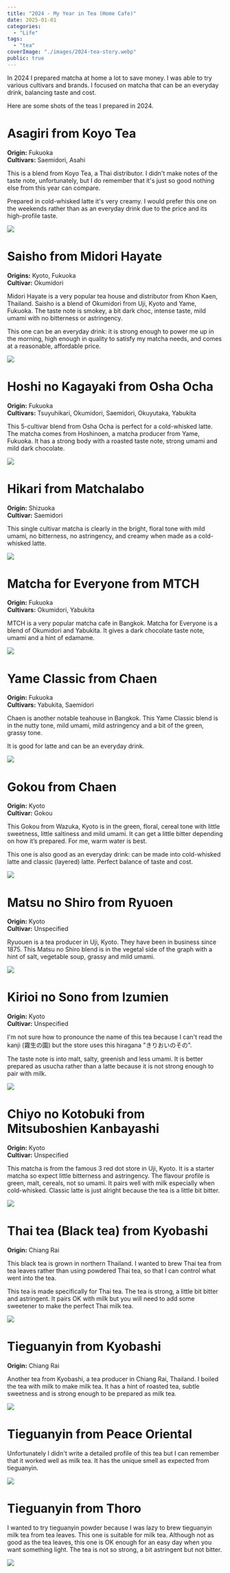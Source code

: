 ```yaml
---
title: "2024 - My Year in Tea (Home Cafe)"
date: 2025-01-01
categories:
  - "Life"
tags:
  - "tea"
coverImage: "./images/2024-tea-story.webp"
public: true
---
```


In 2024 I prepared matcha at home a lot to save money.
I was able to try various cultivars and brands.
I focused on matcha that can be an everyday drink,
balancing taste and cost.

Here are some shots of the teas I prepared in 2024.

# Asagiri from Koyo Tea

**Origin:** Fukuoka<br/>
**Cultivars:** Saemidori, Asahi

This is a blend from Koyo Tea, a Thai distributor.
I didn't make notes of the taste note, unfortunately,
but I do remember that it's just so good nothing else from this year
can compare.

Prepared in cold-whisked latte it's very creamy.
I would prefer this one on the weekends rather than as an everyday
drink due to the price and its high-profile taste.

![](./images/2024-01-01.webp)

# Saisho from Midori Hayate

**Origins:** Kyoto, Fukuoka<br/>
**Cultivar:** Okumidori

Midori Hayate is a very popular tea house and distributor from
Khon Kaen, Thailand.
Saisho is a blend of Okumidori from Uji, Kyoto and Yame, Fukuoka.
The taste note is smokey, a bit dark choc, intense taste, mild umami
with no bitterness or astringency.

This one can be an everyday drink:
it is strong enough to power me up in the morning,
high enough in quality to satisfy my matcha needs,
and comes at a reasonable, affordable price.

![](./images/2024-01-04.webp)

# Hoshi no Kagayaki from Osha Ocha

**Origin:** Fukuoka<br/>
**Cultivars:** Tsuyuhikari, Okumidori, Saemidori, Okuyutaka, Yabukita

This 5-cultivar blend from Osha Ocha is perfect for
a cold-whisked latte.
The matcha comes from Hoshinoen, a matcha producer from Yame, Fukuoka.
It has a strong body with a roasted taste note, strong umami
and mild dark chocolate.

![](./images/2024-03-26.webp)

# Hikari from Matchalabo

**Origin:** Shizuoka<br/>
**Cultivar:** Saemidori

This single cultivar matcha is clearly in the bright, floral tone with
mild umami, no bitterness, no astringency, and creamy when made as
a cold-whisked latte.

![](./images/2024-03-28.webp)

# Matcha for Everyone from MTCH

**Origin:** Fukuoka<br/>
**Cultivars:** Okumidori, Yabukita

MTCH is a very popular matcha cafe in Bangkok.
Matcha for Everyone is a blend of Okumidori and Yabukita.
It gives a dark chocolate taste note, umami and a hint of edamame.

![](./images/2024-06-10.webp)

# Yame Classic from Chaen

**Origin:** Fukuoka<br/>
**Cultivars:** Yabukita, Saemidori

Chaen is another notable teahouse in Bangkok.
This Yame Classic blend is in the nutty tone, mild umami,
mild astringency and a bit of the green, grassy tone.

It is good for latte and can be an everyday drink.

![](./images/2024-11-26.webp)

# Gokou from Chaen

**Origin:** Kyoto<br/>
**Cultivar:** Gokou

This Gokou from Wazuka, Kyoto is in the green, floral,
cereal tone with little sweetness, little saltiness and mild umami.
It can get a little bitter depending on how it’s prepared.
For me, warm water is best.

This one is also good as an everyday drink:
can be made into cold-whisked latte and classic (layered) latte.
Perfect balance of taste and cost.

![](./images/2024-12-04.webp)

# Matsu no Shiro from Ryuoen

**Origin:** Kyoto<br/>
**Cultivar:** Unspecified

Ryuouen is a tea producer in Uji, Kyoto.
They have been in business since 1875.
This Matsu no Shiro blend is in the vegetal side of the graph
with a hint of salt, vegetable soup, grassy and mild umami.

![](./images/2024-12-31.webp)

# Kirioi no Sono from Izumien

**Origin:** Kyoto<br/>
**Cultivar:** Unspecified

I'm not sure how to pronounce the name of this tea because
I can't read the kanji (霧生の園) but the store uses this hiragana
"きりおいのその".

The taste note is into malt, salty, greenish and less umami.
It is better prepared as usucha rather than a latte because
it is not strong enough to pair with milk.

![](./images/2024-08-19.webp)

# Chiyo no Kotobuki from Mitsuboshien Kanbayashi

**Origin:** Kyoto<br/>
**Cultivar:** Unspecified

This matcha is from the famous 3 red dot store in Uji, Kyoto.
It is a starter matcha so expect little bitterness and astringency.
The flavour profile is green, malt, cereals, not so umami.
It pairs well with milk especially when cold-whisked.
Classic latte is just alright because the tea is a little bit bitter.

![](./images/2024-12-27.webp)

# Thai tea (Black tea) from Kyobashi

**Origin:** Chiang Rai

This black tea is grown in northern Thailand.
I wanted to brew Thai tea from tea leaves rather than using
powdered Thai tea, so that I can control what went into the tea.

This tea is made specifically for Thai tea.
The tea is strong, a little bit bitter and astringent.
It pairs OK with milk but you will need to add some sweetener
to make the perfect Thai milk tea.

![](./images/2024-02-06.webp)

# Tieguanyin from Kyobashi

**Origin:** Chiang Rai

Another tea from Kyobashi, a tea producer in Chiang Rai, Thailand.
I boiled the tea with milk to make milk tea.
It has a hint of roasted tea, subtle sweetness and is strong enough
to be prepared as milk tea.

![](./images/2024-01-05.webp)

# Tieguanyin from Peace Oriental

Unfortunately I didn't write a detailed profile of this tea
but I can remember that it worked well as milk tea.
It has the unique smell as expected from tieguanyin.

![](./images/2024-03-22.webp)

# Tieguanyin from Thoro

I wanted to try tieguanyin powder because I was lazy to brew
tieguanyin milk tea from tea leaves.
This one is suitable for milk tea.
Although not as good as the tea leaves, this one is OK enough
for an easy day when you want something light.
The tea is not so strong, a bit astringent but not bitter.

![](./images/2024-09-12.webp)
